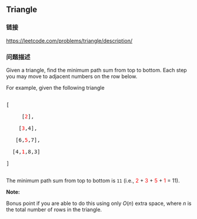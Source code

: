 ## Triangle  
### 链接  
https://leetcode.com/problems/triangle/description/  
### 问题描述
Given a triangle, find the minimum path sum from top to bottom. Each step you may move to adjacent numbers on the row below.


For example, given the following triangle<br />
<pre>
[
     [<font color="red">2</font>],
    [<font color="red">3</font>,4],
   [6,<font color="red">5</font>,7],
  [4,<font color="red">1</font>,8,3]
]
</pre>



The minimum path sum from top to bottom is `11` (i.e., <font color="red">2</font> + <font color="red">3</font> + <font color="red">5</font> + <font color="red">1</font> = 11).



**Note:**<br />
Bonus point if you are able to do this using only *O*(*n*) extra space, where *n* is the total number of rows in the triangle.

